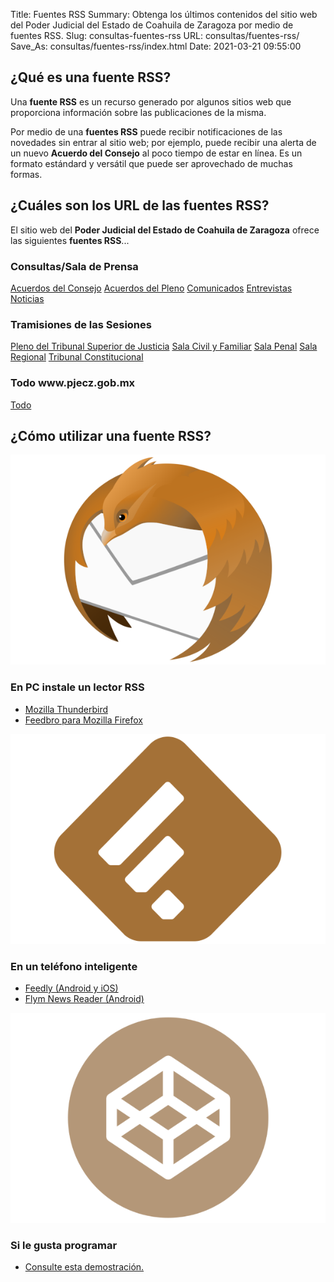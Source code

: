 Title: Fuentes RSS
Summary: Obtenga los últimos contenidos del sitio web del Poder Judicial del Estado de Coahuila de Zaragoza por medio de fuentes RSS.
Slug: consultas-fuentes-rss
URL: consultas/fuentes-rss/
Save_As: consultas/fuentes-rss/index.html
Date: 2021-03-21 09:55:00


## ¿Qué es una fuente RSS?

Una **fuente RSS** es un recurso generado por algunos sitios web que proporciona información sobre las publicaciones de la misma.

Por medio de una **fuentes RSS** puede recibir notificaciones de las novedades sin entrar al sitio web; por ejemplo, puede recibir una alerta de un nuevo **Acuerdo del Consejo** al poco tiempo de estar en línea. Es un formato estándard y versátil que puede ser aprovechado de muchas formas.

## ¿Cuáles son los URL de las fuentes RSS?

El sitio web del **Poder Judicial del Estado de Coahuila de Zaragoza** ofrece las siguientes **fuentes RSS**...

<div class="row" id="botones">
    <div class="col-md-4">
        <h3 class="text-center">Consultas/Sala de Prensa</h3>
        <a class="btn btn-primary btn-block my-2" href="https://www.pjecz.gob.mx/feeds/acuerdos-del-consejo.rss.xml"><span class="icono"><i class="fa fa-rss-square"></i></span> Acuerdos del Consejo</a>
        <a class="btn btn-primary btn-block my-2" href="https://www.pjecz.gob.mx/feeds/acuerdos-del-pleno.rss.xml"><span class="icono"><i class="fa fa-rss-square"></i></span> Acuerdos del Pleno</a>
        <a class="btn btn-primary btn-block my-2" href="https://www.pjecz.gob.mx/feeds/comunicados.rss.xml"><span class="icono"><i class="fa fa-rss-square"></i></span> Comunicados</a>
        <a class="btn btn-primary btn-block my-2" href="https://www.pjecz.gob.mx/feeds/entrevistas.rss.xml"><span class="icono"><i class="fa fa-rss-square"></i></span> Entrevistas</a>
        <a class="btn btn-primary btn-block my-2" href="https://www.pjecz.gob.mx/feeds/noticias.rss.xml"><span class="icono"><i class="fa fa-rss-square"></i></span> Noticias</a>
    </div>
    <div class="col-md-5">
        <h3 class="text-center">Tramisiones de las Sesiones</h3>
        <a class="btn btn-primary btn-block my-2" href="https://www.pjecz.gob.mx/feeds/pleno-del-tribunal-superior-de-justicia.rss.xml"><span class="icono"><i class="fa fa-rss-square"></i></span> Pleno del Tribunal Superior de Justicia</a>
        <a class="btn btn-primary btn-block my-2" href="https://www.pjecz.gob.mx/feeds/sala-civil-y-familiar.rss.xml"><span class="icono"><i class="fa fa-rss-square"></i></span> Sala Civil y Familiar</a>
        <a class="btn btn-primary btn-block my-2" href="https://www.pjecz.gob.mx/feeds/sala-penal.rss.xml"><span class="icono"><i class="fa fa-rss-square"></i></span> Sala Penal</a>
        <a class="btn btn-primary btn-block my-2" href="https://www.pjecz.gob.mx/feeds/sala-regional.rss.xml"><span class="icono"><i class="fa fa-rss-square"></i></span> Sala Regional</a>
        <a class="btn btn-primary btn-block my-2" href="https://www.pjecz.gob.mx/feeds/tribunal-constitucional.rss.xml"><span class="icono"><i class="fa fa-rss-square"></i></span> Tribunal Constitucional</a>
    </div>
    <div class="col-md-3">
        <h3 class="text-center">Todo <strong>www.pjecz.gob.mx</strong></h3>
        <a class="btn btn-primary btn-block my-2" href="https://www.pjecz.gob.mx/feeds/all.rss.xml"><span class="icono"><i class="fa fa-rss-square"></i></span> Todo</a>
    </div>
</div>

## ¿Cómo utilizar una fuente RSS?

<div class="row">
    <div class="col-md-4">
        <img class="img-fluid" src="icono-mozilla-thunderbird.png" alt="Mozilla Thunderbird">
        <h3>En PC instale un lector RSS</h3>
        <ul>
            <li><a href="https://www.thunderbird.net/" target="_blank">Mozilla Thunderbird</a></li>
            <li><a href="https://addons.mozilla.org/es/firefox/addon/feedbroreader/" target="_blank">Feedbro para Mozilla Firefox</a></li>
        </ul>
    </div>
    <div class="col-md-4">
        <img class="img-fluid" src="icono-feedly.png" alt="Mozilla Thunderbird">
        <h3>En un teléfono inteligente</h3>
        <ul>
            <li><a href="https://feedly.com/" target="_blank">Feedly (Android y iOS)</a></li>
            <li><a href="https://play.google.com/store/apps/details?id=net.frju.flym" target="_blank">Flym News Reader (Android)</a></li>
        </ul>
    </div>
    <div class="col-md-4">
        <img class="img-fluid" src="icono-codepen.png" alt="Mozilla Thunderbird">
        <h3>Si le gusta programar</h3>
        <ul>
            <li><a href="https://codepen.io/guivaloz/pen/dypyEbv" target="_blank">Consulte esta demostración.</a></li>
        </ul>
    </div>
</div>
